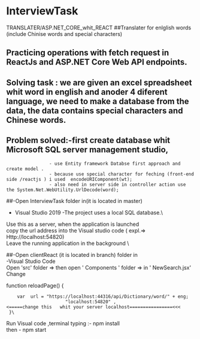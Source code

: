 # InterviewTask
TRANSLATER/ASP.NET_CORE_whit_REACT
##Translater for enlglish words (include Chinise words and special characters)
## Practicing operations with fetch request in ReactJs and ASP.NET Core Web API  endpoints.
## Solving  task : we are given an excel spreadsheet whit word in english  and anoder 4 diferent language, we need to make a database from the data, the data contains special characters and Chinese words.

##  Problem solved:-first create database whit Microsoft SQL server management studio,
                    - use Entity framework Databse first approach and create model .
                    - because use special character for feching (front-end side /reactjs ) i used  encodeURIComponent(wt);
                    - also need in server side in controller action use the System.Net.WebUtility.UrlDecode(word);
##-Open InterviewTask folder in(it is located in master)
- Visual Studio 2019
-The project uses a local SQL database.\


Use this  as a server, when the application is launched\
copy the url address into the Visual studio code  ( expl.=>  Http://localhost:54820)\
Leave the running application in the background \                                             
                                                                                              
##-Open   clientReact (it is located in branch)  folder in                                                           
-Visual Studio Code                                                                          
Open 'src'  folder    => then open ' Components ' folder  =>  in   ' NewSearch.jsx'  Change      
                                                                                              
function reloadPage() {
            
        var  url = "https://localhost:44316/api/Dictionary/word/" + eng;                                                                                    
                          "localhost:54820" ,                          <=====change this   whit your server localhost================<<<                                              
     }\
     
 Run  Visual code ,terminal typing  :- npm install    
                           then     -  npm start   
